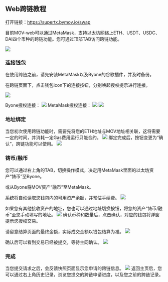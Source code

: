## Web跨链教程

打开链接：https://supertx.bymov.io/swap

目前MOV-web可以通过MetaMask，支持以太坊网络上ETH、USDT、USDC、DAI四个币种的跨链功能。您可通过顶部TAB访问跨链功能。

![](../images/web/web-crosschain1.png)

### 连接钱包

在使用跨链之前，请先安装MetaMask以及Byone的谷歌插件，并及时备份。

在跨链页面下，点击钱包icon下的连接按钮，分别唤起授权提示进行连接。

![](../images/web/web-crosschain2.png)

Byone授权连接：
![](../images/web/web-crosschain3.png)
MetaMask授权连接：
![](../images/web/web-crosschain4.png)
![](../images/web/web-crosschain5.png)

### 地址绑定

当您初次使用跨链功能时，需要先将您的ETH地址与MOV地址相关联，这将需要一定的时间，并消耗一定Gas费用运行只能合约。
![](../images/web/web-crosschain6.png)
绑定完成后，按钮变更为“确认”，跨链功能可以使用。
![](../images/web/web-crosschain7.png)

### 铸币/融币

您可以通过右上角的TAB，切换操作模式，决定用MetaMask里面的以太坊资产“铸币”至Byone。

或从Byone将MOV资产“融币”至MetaMask。

系统将自动读取您钱包内的可用资产余额，并预估手续费。
![](../images/web/web-crosschain8.png)

如果您有其他接收资产的地址，您也可以通过地址切换按钮，将您的资产“铸币/融币”至您手动填写的地址。
![](../images/web/web-crosschain9.png)
确认币种和数量后，点击确认，对应的钱包将弹窗提示您授权交易。

请留意结算页面的最终金额，实际成交金额以钱包结算为准。
![](../images/web/web-crosschain10.png)

确认后可以看到交易已经被提交，等待主网确认。
![](../images/web/web-crosschain11.png)

### 完成

当您提交请求之后，会反馈快照页面显示您申请的跨链信息。
![](../images/web/web-crosschain12.png)
返回主页后，您可以通过右上角历史记录，浏览您提交的跨链申请进度，以及您之前的跨链记录。

